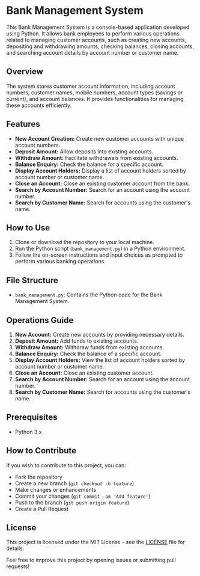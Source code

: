 # Bank Management System

This Bank Management System is a console-based application developed using Python. It allows bank employees to perform various operations related to managing customer accounts, such as creating new accounts, depositing and withdrawing amounts, checking balances, closing accounts, and searching account details by account number or customer name.

## Overview

The system stores customer account information, including account numbers, customer names, mobile numbers, account types (savings or current), and account balances. It provides functionalities for managing these accounts efficiently.

## Features

- **New Account Creation:** Create new customer accounts with unique account numbers.
- **Deposit Amount:** Allow deposits into existing accounts.
- **Withdraw Amount:** Facilitate withdrawals from existing accounts.
- **Balance Enquiry:** Check the balance for a specific account.
- **Display Account Holders:** Display a list of account holders sorted by account number or customer name.
- **Close an Account:** Close an existing customer account from the bank.
- **Search by Account Number:** Search for an account using the account number.
- **Search by Customer Name:** Search for accounts using the customer's name.

## How to Use

1. Clone or download the repository to your local machine.
2. Run the Python script (`bank_management.py`) in a Python environment.
3. Follow the on-screen instructions and input choices as prompted to perform various banking operations.

## File Structure

- `bank_management.py`: Contains the Python code for the Bank Management System.

## Operations Guide

1. **New Account:** Create new accounts by providing necessary details.
2. **Deposit Amount:** Add funds to existing accounts.
3. **Withdraw Amount:** Withdraw funds from existing accounts.
4. **Balance Enquiry:** Check the balance of a specific account.
5. **Display Account Holders:** View the list of account holders sorted by account number or customer name.
6. **Close an Account:** Close an existing customer account.
7. **Search by Account Number:** Search for an account using the account number.
8. **Search by Customer Name:** Search for accounts using the customer's name.

## Prerequisites

- Python 3.x

## How to Contribute

If you wish to contribute to this project, you can:

- Fork the repository
- Create a new branch (`git checkout -b feature`)
- Make changes or enhancements
- Commit your changes (`git commit -am 'Add feature'`)
- Push to the branch (`git push origin feature`)
- Create a Pull Request

## License

This project is licensed under the MIT License - see the [LICENSE](LICENSE) file for details.

Feel free to improve this project by opening issues or submitting pull requests!

